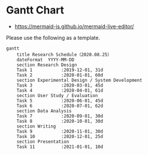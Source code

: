 # Gantt Chart

- https://mermaid-js.github.io/mermaid-live-editor/

Please use the following as a template.

```
gantt
	title Research Schedule（2020.08.25）
	dateFormat  YYYY-MM-DD
	section Research Design
	Task 1           :2019-12-01, 31d
	Task 2           :2020-01-01, 60d
	section Experimental Design / System Development
	Task 3           :2020-03-01, 45d
	Task 4           :2020-04-01, 61d
	section User Study / Evaluation
	Task 5           :2020-06-01, 45d
	Task 6           :2020-07-01, 62d
	section Data Analysis
	Task 7           :2020-09-01, 30d
	Task 8           :2020-10-01, 30d
	section Writing
	Task 9           :2020-11-01, 30d
	Task 10          :2020-12-01, 25d
	section Presentation
	Task 11          :2021-01-01, 10d
```
